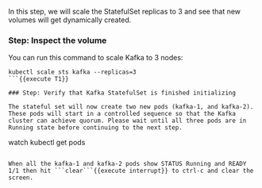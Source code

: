 In this step, we will scale the StatefulSet replicas to 3 and see that new volumes will get dynamically created.

### Step: Inspect the volume

You can run this command to scale Kafka to 3 nodes:
```
kubectl scale sts kafka --replicas=3
```{{execute T1}}

### Step: Verify that Kafka StatefulSet is finished initializing

The stateful set will now create two new pods (kafka-1, and kafka-2). These pods will start in a controlled sequence so that the Kafka cluster can achieve quorum. Please wait until all three pods are in Running state before continuing to the next step.

```
watch kubectl get pods
```{{execute T1}}

When all the kafka-1 and kafka-2 pods show STATUS Running and READY 1/1 then hit ```clear```{{execute interrupt}} to ctrl-c and clear the screen.
